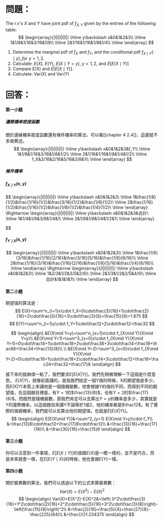 # 問題：
The r.v's $X$ and $Y$ have joint pdf of $f_{X,Y}$ given by the entries of the following table:
$$
\begin{array}{|l|l|l|l|l|}
\hline
y\backslash x&0&1&2&3\\
\hline
1&1/8&1/16&3/16&1/8\\
\hline
2&1/16&1/16&1/8&1/4\\
\hline
\end{array}
$$
1. Determine the marginal pdf of $f_X$ and $f_Y$, and the conditional pdf $f_{X\mid Y}(\cdot\mid y),\,for\,\,y=1,2$.
2. Calculate: $E(X)$, $E(Y)$, $E(X\mid Y=y)$, $y=1,2$, and $E\left[E(X\mid Y)\right]$
3. Compare E(X) and $E\left[E(X\mid Y)\right]$.
4. Calculate: Var(X) and Var(Y)
# 回答：
#### 第一小題
##### 邊際機率密度函數
關於邊緣機率密度函數還有條件機率的算法，可以看[[chapter 4 2.4]]，這邊就不多做贅述。
$$
\begin{array}{|l|l|l|l|l|}
\hline
y\backslash x&0&1&2&3&f_Y\\
\hline
1&1/8&1/16&3/16&1/8&1/2\\
\hline
2&1/16&1/16&1/8&1/4&1/2\\
\hline
f_X&3/16&2/16&5/16&3/8&1\\
\hline
\end{array}
$$
##### 條件機率
##### $f_{X\mid Y}(x,y)$
$$
\begin{array}{|l|l|l|l|l|}
\hline
y\backslash x&0&1&2&3\\
\hline
1&\frac{1/8}{1/2}&\frac{1/16}{1/2}&\frac{3/16}{1/2}&\frac{1/8}{1/2}\\
\hline
2&\frac{1/16}{1/2}&\frac{1/16}{1/2}&\frac{1/8}{1/2}&\frac{1/4}{1/2}\\
\hline
\end{array}
\Rightarrow
\begin{array}{|l|l|l|l|l|}
\hline
y\backslash x&0&1&2&3&合計\\
\hline
1&1/4&1/8&3/8&1/4&1\\
\hline
2&1/8&1/8&1/4&1/2&1\\
\hline
\end{array}

$$
##### $f_{Y\mid X}(x,y)$
$$
\begin{array}{|l|l|l|l|l|}
\hline
y\backslash x&0&1&2&3\\
\hline
1&\frac{1/8}{3/16}&\frac{1/16}{2/16}&\frac{3/16}{5/16}&\frac{1/8}{6/16}\\
\hline
2&\frac{1/16}{3/16}&\frac{1/16}{2/16}&\frac{1/8}{5/16}&\frac{1/4}{6/16}\\
\hline
\end{array}
\Rightarrow
\begin{array}{|l|l|l|l|l|}
\hline
y\backslash x&0&1&2&3\\
\hline
1&2/3&1/2&3/5&2/6\\
\hline
2&1/3&1/2&2/5&4/6\\
\hline
合計&1&1&1&1\\
\hline
\end{array}
$$
#### 第二小題
期望值的算法是：
$$
E(X)=\sum^n_{i=1}x\cdot f_X=0\cdot\frac{3}{16}+1\cdot\frac{2}{16}+2\cdot\frac{5}{16}+3\cdot\frac{3}{8}=\frac{15}{8}=1.875
$$
$$
E(Y)=\sum^n_{i=1}y\cdot f_Y=1\cdot\frac12+2\cdot\frac12=\frac32
$$

$$
\begin{align}
&E(X\mid Y=y)=\sum^n_{x=1}x\cdot f_{X\mid Y}(X\mid Y=y)\\
&E(X\mid Y=1)=\sum^3_{x=0}x\cdot f_{X\mid Y}(X\mid Y=1)=0\cdot\frac14+1\cdot\frac18+2\cdot\frac38+3\cdot\frac14=\frac18+\frac68+\frac34=\frac{13}{8}\\
\\
&E(X\mid Y=2)=\sum^3_{x=0}x\cdot f_{X\mid Y}(X\mid Y=2)=0\cdot\frac18+1\cdot\frac18+2\cdot\frac14+3\cdot\frac12=\frac18+\frac24+\frac32=\frac{17}8
\end{align}
$$

接下來的就麻煩一點了，我們要求$E[E(X|Y)]$，我們先稍微理解一下這個是什麼意思。
$E(X|Y)$，就像前面講的，是指我們給定一個Y值的時候，X的期望值是多少。而E(X|Y)本質上來講他是一個隨機變數，他會根據Y的值的不同，而得到不同的期望值，在這個題目裡面，有$Y=1$的$\frac{13}{8}$，也有$Y=2$的$\frac{17}{8}$。而既然是隨機變數，那我們肯定可以去算出$Y=y$的機率是多少，其實就是Y的邊際機率。以這個題目來講Y不論等於1或2，他的機率都是$\frac12$。有了實際的值跟機率，我們就可以去算出他的期望值。也就是$E[E(X|Y)]$。
$$
\begin{align}
E[E(X\mid Y)]&=\sum^2_{y=1} E(X\mid Y=y)\cdot f_Y\\
&=\frac{13}8\cdot\frac12+\frac{17}8\cdot\frac12\\
&=\frac{13}{16}+\frac{17}{16}\\
&=\frac{30}{16}=\frac{15}8
\end{align}
$$
#### 第三小題
你可以注意到一件事情，$E[E(X\mid Y)]$的值跟$E(X)$是一模一樣的，並不是巧合，而是本來就會一樣，在$E[E(Y\mid X)]$的時候，他也會跟$E(Y)$一樣。

#### 第四小題
關於變異數的算法，我們可以透過以下的公式來算變異數：
$$
Var(X)=E(X^2)-E(X)^2
$$
$$
\begin{align}
Var(X)=E(X^2)-E(X)^2&=\left(
0^2\cdot\frac{3}{16}+1^2\cdot\frac{2}{16}+2^2\cdot\frac{5}{16}+3^2\cdot\frac{3}{8}\right)-\left(\frac{15}{8}\right)^2\\
&=\frac{2}{16}+\frac{5}{4}+\frac{27}{8}-\frac{225}{64}\\
&=\frac{}{}1.234375
\end{align}
$$